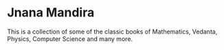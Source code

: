 
# Jnana Mandira

This is a collection of some of the classic books of Mathematics, Vedanta, Physics, Computer Science and many more.
